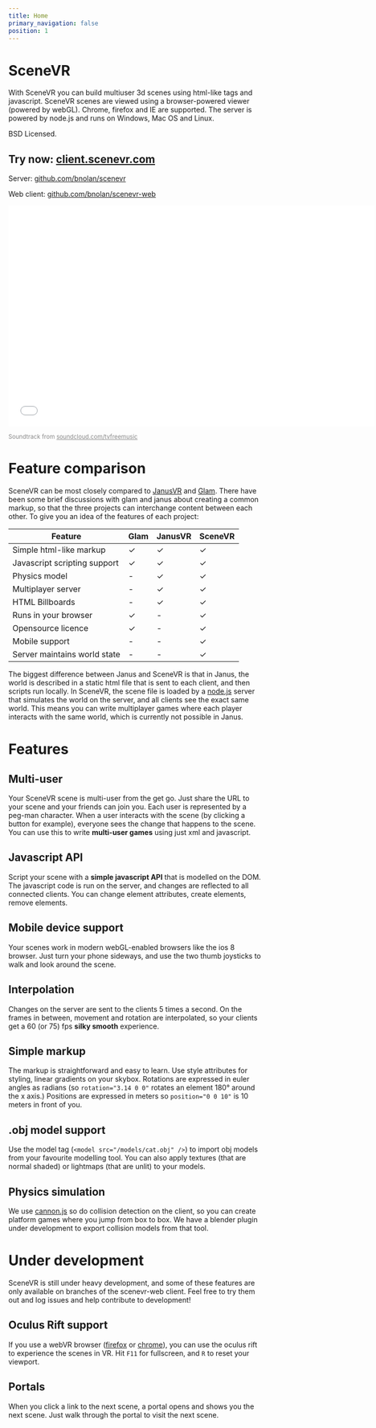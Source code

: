 ```yaml
---
title: Home
primary_navigation: false
position: 1
---
```


# SceneVR

With SceneVR you can build multiuser 3d scenes using html-like tags and javascript. SceneVR scenes are viewed using a browser-powered viewer (powered by webGL). Chrome, firefox and IE are supported. The server is powered by node.js and runs on Windows, Mac OS and Linux.

BSD Licensed.

## Try now: [client.scenevr.com](http://client.scenevr.com)

Server: [github.com/bnolan/scenevr](http://github.com/bnolan/scenevr)

Web client: [github.com/bnolan/scenevr-web](http://github.com/bnolan/scenevr-web)

<iframe width="730" height="440" src="//www.youtube.com/embed/0safeTYH_WM?rel=0" frameborder="0" allowfullscreen></iframe>

<small style="opacity: 0.5">Soundtrack from <a href="https://soundcloud.com/tvfreemusic">soundcloud.com/tvfreemusic</a></small>
# Feature comparison

SceneVR can be most closely compared to [JanusVR](//janusvr.com) and [Glam](//glamjs.org). There have been some brief discussions with glam and janus about creating a common markup, so that the three projects can interchange content between each other. To give you an idea of the features of each project:

<p class="feature-comparison" />

Feature | Glam | JanusVR | SceneVR
--------|------|---------|--------
Simple html-like markup | ✓ | ✓ | ✓
Javascript scripting support | ✓ | ✓ | ✓
Physics model | - | ✓ | ✓
Multiplayer server | - | ✓ | ✓
HTML Billboards | - | ✓ | ✓
Runs in your browser | ✓ | - | ✓
Opensource licence | ✓ | - | ✓
Mobile support | - | - | ✓
Server maintains world state | - | - | ✓

The biggest difference between Janus and SceneVR is that in Janus, the world is described in a static html file that is sent to each client, and then scripts run locally. In SceneVR, the scene file is loaded by a [node.js](//nodejs.org) server that simulates the world on the server, and all clients see the exact same world. This means you can write multiplayer games where each player interacts with the same world, which is currently not possible in Janus.

# Features

## Multi-user

Your SceneVR scene is multi-user from the get go. Just share the URL to your scene and your friends can join you. Each user is represented by a peg-man character. When a user interacts with the scene (by clicking a button for example), everyone sees the change that happens to the scene. You can use this to write **multi-user games** using just xml and javascript.

## Javascript API

Script your scene with a **simple javascript API** that is modelled on the DOM. The javascript code is run on the server, and changes are reflected to all connected clients. You can change element attributes, create elements, remove elements.

## Mobile device support

Your scenes work in modern webGL-enabled browsers like the ios 8 browser. Just turn your phone sideways, and use the two thumb joysticks to walk and look around the scene.

## Interpolation

Changes on the server are sent to the clients 5 times a second. On the frames in between, movement and rotation are interpolated, so your clients get a 60 (or 75) fps **silky smooth** experience.

## Simple markup

The markup is straightforward and easy to learn. Use style attributes for styling, linear gradients on your skybox. Rotations are expressed in euler angles as radians (so `rotation="3.14 0 0"` rotates an element 180° around the x axis.) Positions are expressed in meters so `position="0 0 10"` is 10 meters in front of you.

## .obj model support

Use the model tag (`<model src="/models/cat.obj" />`) to import obj models from your favourite modelling tool. You can also apply textures (that are normal shaded) or lightmaps (that are unlit) to your models.

## Physics simulation

We use [cannon.js](http://cannonjs.org/) so do collision detection on the client, so you can create platform games where you jump from box to box. We have a blender plugin under development to export collision models from that tool.

# Under development

SceneVR is still under heavy development, and some of these features are only available on branches of the scenevr-web client. Feel free to try them out and log issues and help contribute to development!

## Oculus Rift support

If you use a webVR browser ([firefox](http://mozvr.com/downloads.html) or [chrome](http://blog.tojicode.com/2014/07/bringing-vr-to-chrome.html)), you can use the oculus rift to experience the scenes in VR. Hit `F11` for fullscreen, and `R` to reset your viewport.

## Portals

When you click a link to the next scene, a portal opens and shows you the next scene. Just walk through the portal to visit the next scene.

